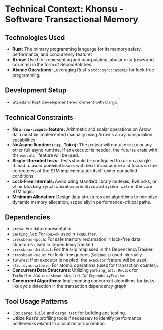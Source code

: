 # Technical Context: Khonsu - Software Transactional Memory

## Technologies Used

- **Rust:** The primary programming language for its memory safety, performance, and concurrency features.
- **Arrow:** Used for representing and manipulating tabular data (rows and columns) in the form of RecordBatches.
- **Atomic Operations:** Leveraging Rust's `std::sync::atomic` for lock-free programming.

## Development Setup

- Standard Rust development environment with Cargo.

## Technical Constraints

- **No `arrow-compute` feature:** Arithmetic and scalar operations on Arrow data must be implemented manually using Arrow's array manipulation capabilities.
- **No Async Runtime (e.g., Tokio):** The project will not use `tokio` or any other full async runtime. If an executor is needed, the `futures` crate with the `executor` feature will be used.
- **Single-threaded tests:** Tests should be configured to run on a single thread to avoid potential issues with test infrastructure and focus on the correctness of the STM implementation itself under controlled conditions.
- **Lock-Free Internals:** Avoid using standard library mutexes, RwLocks, or other blocking synchronization primitives and system calls in the core STM logic.
- **Minimum Allocation:** Design data structures and algorithms to minimize dynamic memory allocation, especially in performance-critical paths.

## Dependencies

- `arrow`: For data representation.
- `parking_lot`: For `RwLock` used in `TxnBuffer`.
- `crossbeam-epoch`: For safe memory reclamation in lock-free data structures (used in DependencyTracker).
- `crossbeam-skiplist`: For the skip map used in the DependencyTracker.
- `crossbeam-queue`: For lock-free queues (`SegQueue`) used internally.
- `futures`: If an executor is needed, the `executor` feature will be used.
- `std::sync::atomic`: For atomic operations (used for transaction counter).
- **Concurrent Data Structures:** Utilizing `parking_lot::RwLock` for `TxnBuffer` and `crossbeam-skiplist` for `DependencyTracker`.
- **Concurrent Algorithms:** Implementing concurrent algorithms for tasks like cycle detection in the transaction dependency graph.

## Tool Usage Patterns

- Use `cargo build` and `cargo test` for building and testing.
- Utilize Rust's profiling tools if necessary to identify performance bottlenecks related to allocation or contention.
